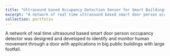 ```yaml
---
title: "Ultrasound based Occupancy Detection Sensor for Smart Buildings"
excerpt: "A network of real time ultrasound based smart door person occupancy detector was designed and developed to identify and monitor human movement through a door with applications in big public buildings with large footfall.<br/><img src='/images/Ultrasound.jpg'>"
collection: portfolio
---
```


A network of real time ultrasound based smart door person occupancy detector was designed and developed to identify and monitor human movement through a door with applications in big public buildings with large footfall.
